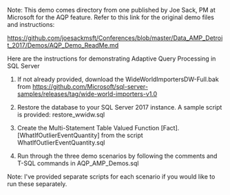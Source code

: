 Note: This demo comes directory from one published by Joe Sack, PM at Microsoft for the AQP feature. Refer to this link for the original demo files and instructions:

https://github.com/joesackmsft/Conferences/blob/master/Data_AMP_Detroit_2017/Demos/AQP_Demo_ReadMe.md

Here are the instructions for demonstrating Adaptive Query Processing in SQL Server 

1. If not already provided, download the WideWorldImportersDW-Full.bak from https://github.com/Microsoft/sql-server-samples/releases/tag/wide-world-importers-v1.0

2. Restore the database to your SQL Server 2017 instance. A sample script is provided: restore_wwidw.sql

3. Create the Multi-Statement Table Valued Function [Fact].[WhatIfOutlierEventQuantity] from the script WhatIfOutlierEventQuantity.sql

4. Run through the three demo scenarios by following the comments and T-SQL commands in AQP_AMP_Demos.sql

Note: I've provided separate scripts for each scenario if you would like to run these separately.
